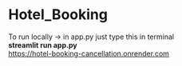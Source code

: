 # Hotel_Booking

To run locally -> in app.py just type this in terminal
<br>
<b>streamlit run app.py</b>
<br>
https://hotel-booking-cancellation.onrender.com
